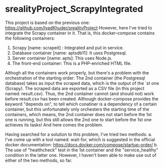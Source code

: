 # srealityProject_ScrapyIntegrated
This project is based on the previous one: https://github.com/IyadKhuder/srealityProject
However, here I've tried to integrate the Scrapy container in it.
That is, this docker-compose contains the following containers:
1. Scrapy [name: scrapeit] : Integrated and put in service.
2. Database container [name: aptsdb11]: It uses Postgresql.
3. Server container [name: apts]: This uses Node.js.
4. The front-end container: This is a PHP-enriched HTML file.

Althogh all the containers work properly, but there's a problem with the orchestration of the starting order:
The 2nd container (the Postgresql database) takes as input the scraped data, which is the output of the `st one (Scrapy). 
The scraped data are exported as a CSV file (in this project named: result.csv). 
Thus, the 2nd container cannot (and should not) work before result.csv has been created.
Although docker-compose provides the keyword "depends on", to tell which conatiner is a dependency of a certain container, 
but this unfortunately only orchesters the starting time of the containers, 
which means, the 2nd container does not start before the 1st one is running,
but this still allows the 2nd one to start before the 1st one achieves its tasks! And here comes the problem.

Having searched for a solution to this problem, I've tried two methods:
a. I've come up with a tool named: wait-for, 
which is suggested in the official docker documentation: https://docs.docker.com/compose/startup-order/
b. The use of "healthcheck" test in the 1st container and the "service_healthy" condition in the latter one.
However, I haven't been able to make use out of either of the two methods, so far.



